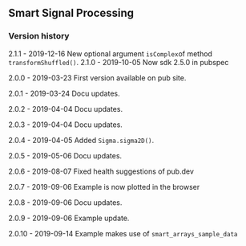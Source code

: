 ## Smart Signal Processing

### Version history

 2.1.1 - 2019-12-16 New optional argument `isComplex`of method  `transformShuffled()`.
 2.1.0 - 2019-10-05 Now sdk 2.5.0 in pubspec
 
 2.0.0 - 2019-03-23 First version available on pub site.
 
 2.0.1 - 2019-03-24 Docu updates.
 
 2.0.2 - 2019-04-04 Docu updates.
 
 2.0.3 - 2019-04-04 Docu updates.
 
 2.0.4 - 2019-04-05 Added `Sigma.sigma2D()`.
 
 2.0.5 - 2019-05-06 Docu updates.
 
 2.0.6 - 2019-08-07 Fixed health suggestions of pub.dev
 
 2.0.7 - 2019-09-06 Example is now plotted in the browser
 
 2.0.8 - 2019-09-06 Docu updates.
 
 2.0.9 - 2019-09-06 Example update.
 
 2.0.10 - 2019-09-14 Example makes use of `smart_arrays_sample_data`
